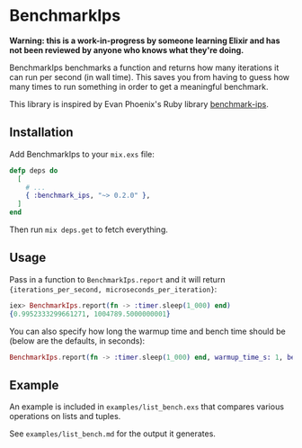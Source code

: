 # BenchmarkIps

**Warning: this is a work-in-progress by someone learning Elixir and has not been reviewed by anyone who knows what they're doing.**

BenchmarkIps benchmarks a function and returns how many iterations it can run per second (in wall time). This saves you from having to guess how many times to run something in order to get a meaningful benchmark.

This library is inspired by Evan Phoenix's Ruby library [benchmark-ips](https://github.com/evanphx/benchmark-ips).

## Installation

Add BenchmarkIps to your `mix.exs` file:

~~~elixir
defp deps do
  [
    # ...
    { :benchmark_ips, "~> 0.2.0" },
  ]
end
~~~

Then run `mix deps.get` to fetch everything.

## Usage

Pass in a function to `BenchmarkIps.report` and it will return `{iterations_per_second, microseconds_per_iteration}`:

~~~elixir
iex> BenchmarkIps.report(fn -> :timer.sleep(1_000) end)
{0.9952333299661271, 1004789.5000000001}
~~~

You can also specify how long the warmup time and bench time should be (below are the defaults, in seconds):

~~~elixir
BenchmarkIps.report(fn -> :timer.sleep(1_000) end, warmup_time_s: 1, bench_time_s: 2)
~~~

## Example

An example is included in `examples/list_bench.exs` that compares various operations on lists and tuples.

See `examples/list_bench.md` for the output it generates.
